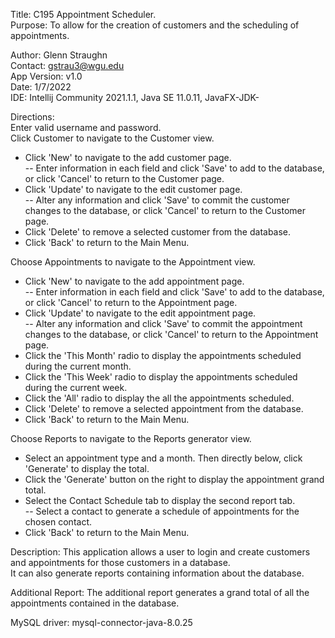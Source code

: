 Title:  C195 Appointment Scheduler.  
Purpose:  To allow for the creation of customers and the scheduling of appointments.

Author:  Glenn Straughn  
Contact:  gstrau3@wgu.edu  
App Version:  v1.0  
Date:  1/7/2022  
IDE:  Intellij Community 2021.1.1, Java SE 11.0.11, JavaFX-JDK-  

Directions:  
Enter valid username and password.  
Click Customer to navigate to the Customer view.  
 - Click 'New' to navigate to the add customer page.  
 -- Enter information in each field and click 'Save' to add to the database, or click 'Cancel' to return to the Customer page.  
 - Click 'Update' to navigate to the edit customer page.  
 -- Alter any information and click 'Save' to commit the customer changes to the database, or click 'Cancel' to return to the Customer page.  
 - Click 'Delete' to remove a selected customer from the database.
 - Click 'Back' to return to the Main Menu.  

Choose Appointments to navigate to the Appointment view.  
- Click 'New' to navigate to the add appointment page.  
  -- Enter information in each field and click 'Save' to add to the database, or click 'Cancel' to return to the Appointment page.
- Click 'Update' to navigate to the edit appointment page.  
  -- Alter any information and click 'Save' to commit the appointment changes to the database, or click 'Cancel' to return to the Appointment page.
- Click the 'This Month' radio to display the appointments scheduled during the current month.
- Click the 'This Week' radio to display the appointments scheduled during the current week.  
- Click the 'All' radio to display the all the appointments scheduled.    
- Click 'Delete' to remove a selected appointment from the database.
- Click 'Back' to return to the Main Menu.  

Choose Reports to navigate to the Reports generator view.  
 - Select an appointment type and a month. Then directly below, click 'Generate' to display the total.  
 - Click the 'Generate' button on the right to display the appointment grand total.  
 - Select the Contact Schedule tab to display the second report tab.  
 -- Select a contact to generate a schedule of appointments for the chosen contact.  
 - Click 'Back' to return to the Main Menu.  

Description:  This application allows a user to login and create customers and appointments for those customers in a database.  
It can also generate reports containing information about the database.  

Additional Report:  The additional report generates a grand total of all the appointments contained in the database.  

MySQL driver:  mysql-connector-java-8.0.25